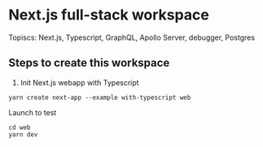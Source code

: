 Next.js full-stack workspace
============================

Topiscs: Next.js, Typescript, GraphQL, Apollo Server, debugger, Postgres

Steps to create this workspace
------------------------------

1. Init Next.js webapp with Typescript

```
yarn create next-app --example with-typescript web
```

Launch to test

```
cd web
yarn dev 
```

